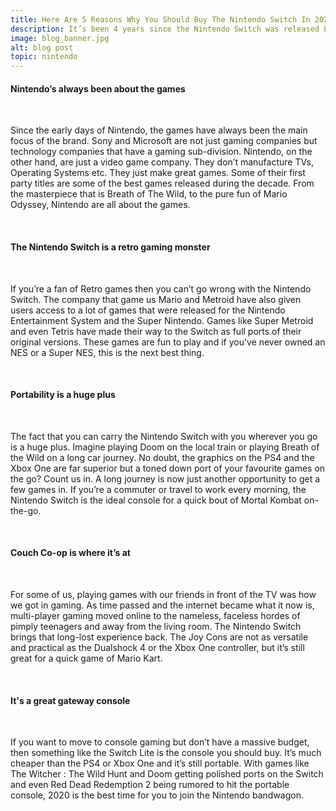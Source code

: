 ```yaml
---
title: Here Are 5 Reasons Why You Should Buy The Nintendo Switch In 2020
description: It’s been 4 years since the Nintendo Switch was released but the Japanese gaming giant is still an enigmatic player in India. Walk around any electronics store and you’ll see a ton of PlayStation 4’s and Xbox One’s but not a single Nintendo console in sight, but that’s all changing now as gamers have started getting their hands on the aforementioned Nintendo Switch and are having the time of their lives. If there was a good time to buy the Switch, this is it. With the amount of new games, old classics and upcoming titles on the platform, 2020 really is the best time to pick one up. We’ve listed 5 reasons why you, as a gamer, need to own a Switch in 2020. Read on.
image: blog_banner.jpg
alt: blog post
topic: nintendo
---
```


#### Nintendo’s always been about the games ####

<br />

Since the early days of Nintendo, the games have always been the main focus of the brand. Sony and Microsoft are not just gaming companies but technology companies that have a gaming sub-division. Nintendo, on the other hand, are just a video game company. They don’t manufacture TVs, Operating Systems etc. They just make great games. Some of their first party titles are some of the best games released during the decade. From the masterpiece that is Breath of The Wild, to the pure fun of Mario Odyssey, Nintendo are all about the games. 

<br />

#### The Nintendo Switch is a retro gaming monster ####

<br />

If you’re a fan of Retro games then you can’t go wrong with the Nintendo Switch. The company that game us Mario and Metroid have also given users access to a lot of games that were released for the Nintendo Entertainment System and the Super Nintendo. Games like Super Metroid and even Tetris have made their way to the Switch as full ports of their original versions. These games are fun to play and if you’ve never owned an NES or a Super NES, this is the next best thing.

<br />

#### Portability is a huge plus ####

<br />

The fact that you can carry the Nintendo Switch with you wherever you go is a huge plus. Imagine playing Doom on the local train or playing Breath of the Wild on a long car journey. No doubt, the graphics on the PS4 and the Xbox One are far superior but a toned down port of your favourite games on the go? Count us in. A long journey is now just another opportunity to get a few games in. If you’re a commuter or travel to work every morning, the Nintendo Switch is the ideal console for a quick bout of Mortal Kombat on-the-go. 

<br />

#### Couch Co-op is where it’s at ####

<br />

For some of us, playing games with our friends in front of the TV was how we got in gaming. As time passed and the internet became what it now is, multi-player gaming moved online to the nameless, faceless hordes of pimply teenagers and away from the living room. The Nintendo Switch brings that long-lost experience back. The Joy Cons are not as versatile and practical as the Dualshock 4 or the Xbox One controller, but it’s still great for a quick game of Mario Kart. 

<br />

#### It's a great gateway console ####

<br />

If you want to move to console gaming but don’t have a massive budget, then something like the Switch Lite is the console you should buy. It’s much cheaper than the PS4 or Xbox One and it’s still portable. With games like The Witcher : The Wild Hunt and Doom getting polished ports on the Switch and even Red Dead Redemption 2 being rumored to hit the portable console, 2020 is the best time for you to join the Nintendo bandwagon. 